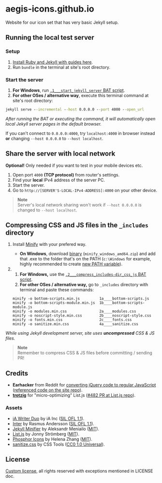 # aegis-icons.github.io

Website for our icon set that has very basic Jekyll setup.

## Running the local test server

### Setup

1. [Install Ruby and Jekyll with guides here](https://jekyllrb.com/docs/installation/#guides).
2. Run `bundle` in the terminal at site's root directory.

### Start the server

1. **For Windows**, run [`.1___start_jekyll_server` BAT script](https://github.com/aegis-icons/aegis-icons.github.io/blob/main/.1___start_jekyll_server.bat).
2.  **For other OSes / alternative way**, execute this terminal command at site's root directory:
```cmd
jekyll serve --incremental --host 0.0.0.0 --port 4000 --open_url
```

*After running the BAT or executing the command, it will automatically open local Jekyll server pages in the default browser.*

If you can't connect to `0.0.0.0:4000`, try `localhost:4000` in browser instead **or** changing `--host 0.0.0.0` to `--host localhost`.

## Share the server with local network

**Optional!** Only needed if you want to test in your mobile devices etc.

1. Open port `4000` **(TCP protocol)** from router's settings.
2. Find your **local** IPv4 address of the server PC.
3. Start the server.
4. Go to `http://[SERVER'S-LOCAL-IPv4-ADDRESS]:4000` on your other device.

> **Note** \
> Server's local network sharing won't work if `--host 0.0.0.0` is changed to `--host localhost`.

## Compressing CSS and JS files in the `_includes` directory

1. Install [Minify](https://github.com/tdewolff/minify/tree/master/cmd/minify#readme) with your prefered way.
   - **On Windows**, download [binary](https://github.com/tdewolff/minify/releases/latest) (`minify_windows_amd64.zip`) and add that .exe to the folder that's on the PATH (`c:\Windows` for example, highly recommended to create [new PATH variable](https://www.computerhope.com/issues/ch000549.htm)).

2.
   1. **For Windows,** use the [`.2___compress_includes-dir_css_js` BAT script](https://github.com/aegis-icons/aegis-icons.github.io/blob/main/.2___compress_includes-dir_css_js.bat).
   2. **For other OSes / alternative way,** go to `_includes` directory with terminal and paste these commands:
   ```
   minify -o bottom-scripts.min.js         1a____bottom-scripts.js
   minify -o bottom-scripts-module.min.js  1b____bottom-scripts-module.js
   minify -o modules.min.css               2a____modules.css
   minify -o noscript-style.min.css        2b____noscript-style.css
   minify -o fonts.min.css                 2c____fonts.css
   minify -o sanitize.min.css              4a____sanitize.css
   ```
   
*While using Jekyll development server, site uses **uncompressed** CSS & JS files.*

> **Note** \
> Remember to compress CSS & JS files before committing / sending PR!

## Credits

- **Earhacker** from Reddit for [converting jQuery code to regular JavaScript](https://old.reddit.com/r/CodingHelp/comments/oz5cov/can_somebody_help_me_get_this_converted_from/h7y9cua/) ([referenced code on the site repo](https://github.com/aegis-icons/aegis-icons.github.io/blob/0fd7502a865f5ea7c94f6e77ff01d9da4c085e64/index.html#L210+L232)).
- **[trotzig](https://github.com/trotzig)** for "micro-optimizing" List.js ([#482 PR at List.js repo](https://github.com/javve/list.js/pull/482)).

### Assets

- [iA Writer Duo](https://github.com/iaolo/iA-Fonts/tree/master/iA%20Writer%20Duo) by iA Inc ([SIL OFL 1.1](https://github.com/iaolo/iA-Fonts/blob/master/iA%20Writer%20Duo/LICENSE.md)).
- [Inter](https://rsms.me/inter/) by Rasmus Andersson ([SIL OFL 1.1](https://github.com/rsms/inter/blob/master/LICENSE.txt)).
- [Jekyll Minifier](https://github.com/Mendeo/jekyll-minifier) by Aleksandr Meniailo ([MIT](https://github.com/Mendeo/jekyll-minifier/blob/main/LICENSE)).
- [List.js](https://listjs.com/) by Jonny Strömberg ([MIT](https://github.com/javve/list.js/blob/master/LICENSE)).
- [Phosphor Icons](https://phosphoricons.com/) by Helena Zhang ([MIT](https://github.com/phosphor-icons/phosphor-icons/blob/master/LICENSE)).
- [sanitize.css](https://github.com/csstools/sanitize.css) by CSS Tools ([CC0 1.0 Universal](https://github.com/csstools/sanitize.css/blob/main/LICENSE.md)).

## License

[Custom license](LICENSE.md), all rights reserved with exceptions mentioned in LICENSE doc.
